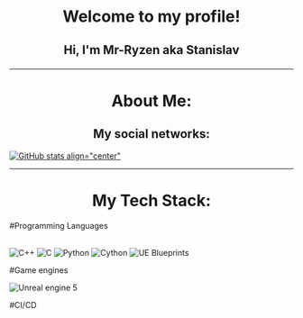 <h1 align="center"> Welcome to my profile! </h1>
 
<h2 align="center"> Hi, I'm Mr-Ryzen aka Stanislav

---

<h1 align="center"> About Me: </h1>
<h2 align="center"> My social networks: </h2>
  
[![GitHub stats align="center"](https://github-readme-stats.vercel.app/api?username=Mr-Ryzen-dev)](https://github.com/Mr-Ryzen-dev/github-readme-stats)

---

<h1 align="center">My Tech Stack: </h1>
#Programming Languages
<br/>
<br/>

![C++](https://img.shields.io/badge/c++-%2300599C.svg?style=for-the-badge&logo=c%2B%2B&logoColor=white)
![C](https://img.shields.io/badge/c-%2300599C.svg?style=for-the-badge&logo=c&logoColor=white)
![Python](https://img.shields.io/badge/python-3670A0?style=for-the-badge&logo=python&logoColor=ffdd54)
![Cython](https://img.shields.io/badge/cython-fff5c2?style=for-the-badge)
![UE Blueprints](https://img.shields.io/badge/UE_blueprints-adcef0?style=for-the-badge)

#Game engines
<br/>

![Unreal engine 5](https://img.shields.io/badge/unrealengine-0E1128?style=for-the-badge&logo=unrealengine&logoColor=White)

#CI/CD
<br/>
